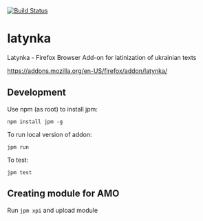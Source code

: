 [![Build Status](https://travis-ci.org/dym/latynka.svg?branch=master)](https://travis-ci.org/dym/latynka)

# latynka
Latynka - Firefox Browser Add-on for latinization of ukrainian texts

https://addons.mozilla.org/en-US/firefox/addon/latynka/

## Development

Use npm (as root) to install jpm:

`npm install jpm -g`

To run local version of addon:

`jpm run`

To test:

`jpm test`

## Creating module for AMO

Run `jpm xpi` and upload module
